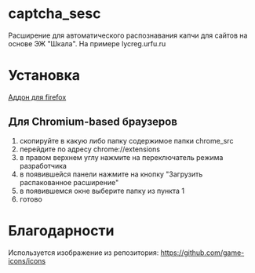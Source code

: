 # captcha_sesc
Расширение для автоматического распознавания капчи для сайтов на основе ЭЖ "Шкала". На примере lycreg.urfu.ru

# Установка

[Аддон для firefox](https://addons.mozilla.org/ru/firefox/addon/captcha_sesc/)

## Для Chromium-based браузеров

1) скопируйте в какую либо папку содержимое папки chrome_src
2) перейдите по адресу chrome://extensions
3) в правом верхнем углу нажмите на переключатель режима разработчика
4) в появившейся панели нажмите на кнопку "Загрузить распакованное расширение"
5) в появившемся окне выберите папку из пункта 1
6) готово

# Благодарности

Используется изображение из репозитория: https://github.com/game-icons/icons
